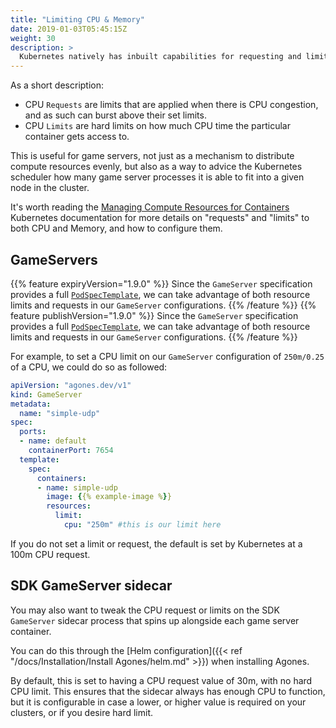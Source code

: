 ```yaml
---
title: "Limiting CPU & Memory"
date: 2019-01-03T05:45:15Z
weight: 30
description: >
  Kubernetes natively has inbuilt capabilities for requesting and limiting both CPU and Memory usage of running containers.
---
```


As a short description:

- CPU `Requests` are limits that are applied when there is CPU congestion, and as such can burst above their set limits.
- CPU `Limits` are hard limits on how much CPU time the particular container gets access to.

This is useful for game servers, not just as a mechanism to distribute compute resources evenly, but also as a way
to advice the Kubernetes scheduler how many game server processes it is able to fit into a given node in the cluster.

It's worth reading the [Managing Compute Resources for Containers](https://kubernetes.io/docs/concepts/configuration/manage-compute-resources-container/)
Kubernetes documentation for more details on "requests" and "limits" to both CPU and Memory, and how to configure them.

## GameServers

{{% feature expiryVersion="1.9.0" %}}
Since the `GameServer` specification provides a full [`PodSpecTemplate`](https://v1-15.docs.kubernetes.io/docs/reference/generated/kubernetes-api/v1.15/#podtemplatespec-v1-core),
we can take advantage of both resource limits and requests in our `GameServer` configurations. 
{{% /feature %}}
{{% feature publishVersion="1.9.0" %}}
Since the `GameServer` specification provides a full [`PodSpecTemplate`](https://v1-16.docs.kubernetes.io/docs/reference/generated/kubernetes-api/v1.16/#podtemplatespec-v1-core),
we can take advantage of both resource limits and requests in our `GameServer` configurations. 
{{% /feature %}} 

For example, to set a CPU limit on our `GameServer` configuration of `250m/0.25` of a CPU,
we could do so as followed:

```yaml
apiVersion: "agones.dev/v1"
kind: GameServer
metadata:
  name: "simple-udp"
spec:
  ports:
  - name: default
    containerPort: 7654
  template:
    spec:
      containers:
      - name: simple-udp
        image: {{% example-image %}}
        resources:
          limit:
            cpu: "250m" #this is our limit here
```

If you do not set a limit or request, the default is set by Kubernetes at a 100m CPU request. 

## SDK GameServer sidecar

You may also want to tweak the CPU request or limits on the SDK `GameServer` sidecar process that spins up alongside
each game server container.

You can do this through the [Helm configuration]({{< ref "/docs/Installation/Install Agones/helm.md" >}}) when installing Agones.

By default, this is set to having a CPU request value of 30m, with no hard CPU limit. This ensures that the sidecar always has enough CPU
to function, but it is configurable in case a lower, or higher value is required on your clusters, or if you desire 
hard limit.
